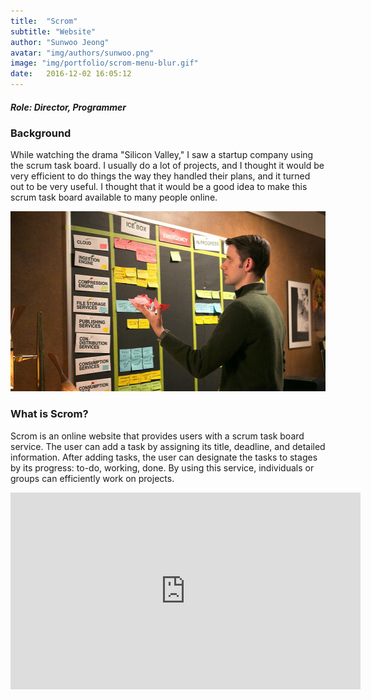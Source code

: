 ```yaml
---
title:  "Scrom"
subtitle: "Website"
author: "Sunwoo Jeong"
avatar: "img/authors/sunwoo.png"
image: "img/portfolio/scrom-menu-blur.gif"
date:   2016-12-02 16:05:12
---
```


##### Role: Director, Programmer

### Background

While watching the drama "Silicon Valley," I saw a startup company using the scrum task board. I usually do a lot of projects, and I thought it would be very efficient to do things the way they handled their plans, and it turned out to be very useful. I thought that it would be a good idea to make this scrum task board available to many people online.

<center> <img src="/img/silicon-valley-scrum.jpg" width="512" height="288"/> </center>

### What is Scrom?

Scrom is an online website that provides users with a scrum task board service. The user can add a task by assigning its title, deadline, and detailed information. After adding tasks, the user can designate the tasks to stages by its progress: to-do, working, done. By using this service, individuals or groups can efficiently work on projects.

<center>
<iframe width="560" height="315" src="https://www.youtube.com/embed/081DmFpT7Ic" frameborder="0" allow="accelerometer; autoplay; encrypted-media; gyroscope; picture-in-picture" allowfullscreen></iframe>
</center>

